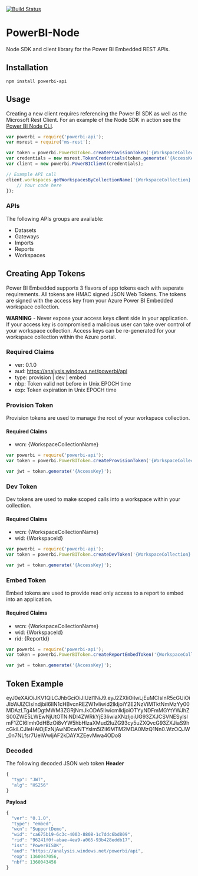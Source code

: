 [![Build Status](https://travis-ci.org/Microsoft/PowerBI-Node.svg?branch=add-travis-ci)](https://travis-ci.org/Microsoft/PowerBI-Node)

# PowerBI-Node
Node SDK and client library for the Power BI Embedded REST APIs.

## Installation
```
npm install powerbi-api
```

## Usage
Creating a new client requires referencing the Power BI SDK as well as the Microsoft Rest Client.  For an example of the Node SDK in action see the [Power BI Node CLI](https://github.com/Microsoft/PowerBI-Cli).
```javascript
var powerbi = require('powerbi-api');
var msrest = require('ms-rest');

var token = powerbi.PowerBIToken.createProvisionToken('{WorkspaceCollection}');
var credentials = new msrest.TokenCredentials(token.generate('{AccessKey}'), 'AppToken');
var client = new powerbi.PowerBIClient(credentials);

// Example API call
client.workspaces.getWorkspacesByCollectionName('{WorkspaceCollection}', function(err, result) {
    // Your code here
});
```

### APIs
The following APIs groups are available:
- Datasets
- Gateways
- Imports
- Reports
- Workspaces

## Creating App Tokens
Power BI Embedded supports 3 flavors of app tokens each with seperate requirements.  All tokens are HMAC signed JSON Web Tokens.  The tokens are signed with the access key from your Azure Power BI Embedded workspace collection.

**WARNING** - Never expose your access keys client side in your application.  If your access key is compromised a malicious user can take over control of your workspace collection.  Access keys can be re-generated for your workspace collection within the Azure portal.

### Required Claims
- ver: 0.1.0
- aud: https://analysis.windows.net/powerbi/api
- type: provision | dev | embed
- nbp: Token valid not before in Unix EPOCH time
- exp: Token expiration in Unix EPOCH time

### Provision Token
Provision tokens are used to manage the root of your workspace collection.
#### Required Claims
- wcn: {WorkspaceCollectionName}

```javascript
var powerbi = require('powerbi-api');
var token = powerbi.PowerBIToken.createProvisionToken('{WorkspaceCollection}');

var jwt = token.generate('{AccessKey}');
```

### Dev Token
Dev tokens are used to make scoped calls into a workspace within your collection.
#### Required Claims
- wcn: {WorkspaceCollectionName}
- wid: {WorkspaceId}

```javascript
var powerbi = require('powerbi-api');
var token = powerbi.PowerBIToken.createDevToken('{WorkspaceCollection}', '{workspaceId}');

var jwt = token.generate('{AccessKey}');
```

### Embed Token
Embed tokens are used to provide read only access to a report to embed into an application.
#### Required Claims
- wcn: {WorkspaceCollectionName}
- wid: {WorkspaceId}
- rid: {ReportId}

```javascript
var powerbi = require('powerbi-api');
var token = powerbi.PowerBIToken.createReportEmbedToken('{WorkspaceCollection}', '{workspaceId}', '{reportId}');

var jwt = token.generate('{AccessKey}');
```

## Token Example
eyJ0eXAiOiJKV1QiLCJhbGciOiJIUzI1NiJ9.eyJ2ZXIiOiIwLjEuMCIsInR5cGUiOiJlbWJlZCIsIndjbiI6IlN1cHBvcnREZW1vIiwid2lkIjoiY2E2NzViMTktNmMzYy00MDAzLTg4MDgtMWM3ZGRjNmJkODA5IiwicmlkIjoiOTYyNDFmMGYtYWJhZS00ZWE5LWEwNjUtOTNiNDI4ZWRkYjE3IiwiaXNzIjoiUG93ZXJCSVNESyIsImF1ZCI6Imh0dHBzOi8vYW5hbHlzaXMud2luZG93cy5uZXQvcG93ZXJiaS9hcGkiLCJleHAiOjEzNjAwNDcwNTYsIm5iZiI6MTM2MDA0MzQ1Nn0.WzOQJW_0n7NLfsr7UelWwljAF2kDAYXZEevMwa4ODo8

### Decoded
The following decoded JSON web token
**Header**
```javascript
{
  "typ": "JWT",
  "alg": "HS256"
}
```

**Payload**
```javascript
{
  "ver": "0.1.0",
  "type": "embed",
  "wcn": "SupportDemo",
  "wid": "ca675b19-6c3c-4003-8808-1c7ddc6bd809",
  "rid": "96241f0f-abae-4ea9-a065-93b428eddb17",
  "iss": "PowerBISDK",
  "aud": "https://analysis.windows.net/powerbi/api",
  "exp": 1360047056,
  "nbf": 1360043456
}
```
